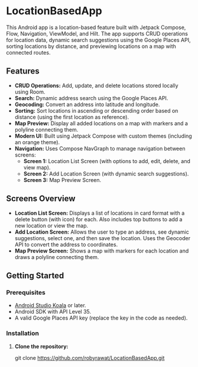# LocationBasedApp

This Android app is a location-based feature built with Jetpack Compose, Flow, Navigation, ViewModel, and Hilt. The app supports CRUD operations for location data, dynamic search suggestions using the Google Places API, sorting locations by distance, and previewing locations on a map with connected routes.

## Features

- **CRUD Operations:** Add, update, and delete locations stored locally using Room.
- **Search:** Dynamic address search using the Google Places API.
- **Geocoding:** Convert an address into latitude and longitude.
- **Sorting:** Sort locations in ascending or descending order based on distance (using the first location as reference).
- **Map Preview:** Display all added locations on a map with markers and a polyline connecting them.
- **Modern UI:** Built using Jetpack Compose with custom themes (including an orange theme).
- **Navigation:** Uses Compose NavGraph to manage navigation between screens:
    - **Screen 1:** Location List Screen (with options to add, edit, delete, and view map).
    - **Screen 2:** Add Location Screen (with dynamic search suggestions).
    - **Screen 3:** Map Preview Screen.

## Screens Overview

- **Location List Screen:** Displays a list of locations in card format with a delete button (with icon) for each. Also includes top buttons to add a new location or view the map.
- **Add Location Screen:** Allows the user to type an address, see dynamic suggestions, select one, and then save the location. Uses the Geocoder API to convert the address to coordinates.
- **Map Preview Screen:** Shows a map with markers for each location and draws a polyline connecting them.

## Getting Started

### Prerequisites

- [Android Studio Koala](https://developer.android.com/studio) or later.
- Android SDK with API Level 35.
- A valid Google Places API key (replace the key in the code as needed).

### Installation

1. **Clone the repository:**

   git clone https://github.com/robyrawat/LocationBasedApp.git
